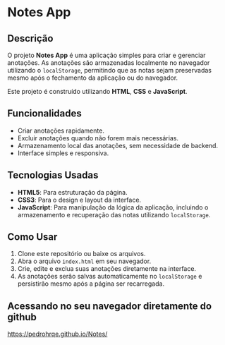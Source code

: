 # Notes App

## Descrição

O projeto **Notes App** é uma aplicação simples para criar e gerenciar anotações. As anotações são armazenadas localmente no navegador utilizando o `localStorage`, permitindo que as notas sejam preservadas mesmo após o fechamento da aplicação ou do navegador.

Este projeto é construído utilizando **HTML**, **CSS** e **JavaScript**.

## Funcionalidades

- Criar anotações rapidamente.
- Excluir anotações quando não forem mais necessárias.
- Armazenamento local das anotações, sem necessidade de backend.
- Interface simples e responsiva.

## Tecnologias Usadas

- **HTML5**: Para estruturação da página.
- **CSS3**: Para o design e layout da interface.
- **JavaScript**: Para manipulação da lógica da aplicação, incluindo o armazenamento e recuperação das notas utilizando `localStorage`.

## Como Usar

1. Clone este repositório ou baixe os arquivos.
2. Abra o arquivo `index.html` em seu navegador.
3. Crie, edite e exclua suas anotações diretamente na interface.
4. As anotações serão salvas automaticamente no `localStorage` e persistirão mesmo após a página ser recarregada.

## Acessando no seu navegador diretamente do github
https://pedrohrqe.github.io/Notes/

